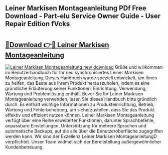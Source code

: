 ## Leiner Markisen Montageanleitung PDf Free Download - Part-elu Service Owner Guide - User Repair Edition fVcks

# <h2><a href="http://df6xe7.blite.top/?on=Leiner+Markisen+Montageanleitung">🔗Download 👉🔴 Leiner Markisen Montageanleitung</a></h2>

[![Leiner Markisen Montageanleitung new download](https://i.imgur.com/lujVjoI.png)](http://df6xe7.blite.top/?on=Leiner+Markisen+Montageanleitung)
Grüße und willkommen im Benutzerhandbuch für Ihr neu synchronisiertes Leiner Markisen Montageanleitung. Dieses Handbuch wurde speziell entwickelt, um Ihnen zu helfen, das Beste aus Ihrem Produkt herauszuholen, indem es eine gründliche Erläuterung seiner Funktionen, Einrichtung, Verwendung, Wartung und Problemlösung enthält. Bevor Sie Ihr Leiner Markisen Montageanleitung verwenden, lesen Sie dieses Handbuch bitte gründlich durch. Es enthält wichtige Informationen zu Produkteinrichtung, Betrieb, Wartung und Fehlerbehebung, um sicherzustellen, dass Sie das Produkt effektiv und effizient nutzen können. Leiner Markisen Montageanleitung verfügt über eine Reihe erweiterter Funktionen, darunter Sprachbefehle, anpassbare Einstellungen, Unterstützung für mehrere Sprachen und automatische Backups, auf die alle über die Benutzeroberfläche zugegriffen werden kann. Wir sind der Exzellenz Leiner Markisen MontageanleitungD verpflichtet. Unser Team widmet sich der Bereitstellung außergewöhnlicher Kundenbetreuung.
